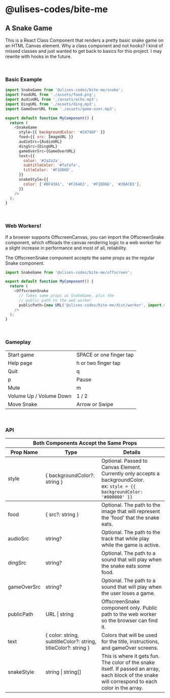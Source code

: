 # @ulises-codes/bite-me

## A Snake Game

This is a React Class Component that renders a pretty basic snake game on an HTML Canvas element. Why a class component and not hooks? I kind of missed classes and just wanted to get back to basics for this project. I may rewrite with hooks in the future.

<br />

### Basic Example

```js
import SnakeGame from '@ulises-codes/bite-me/snake';
import FoodURL from './assets/food.png';
import AudioURL from './assets/echo.mp3';
import DingURL from './assets/ding.mp3';
import GameOverURL from './assets/game-over.mp3';

export default function MyComponent() {
  return (
    <SnakeGame
      style={{ backgroundColor: '#24748F' }}
      food={{ src: ImageURL }}
      audioSrc={AudioURL}
      dingSrc={DingURL}
      gameOverSrc={GameOverURL}
      text={{
        color: '#2a2a2a',
        subtitleColor: '#fafafa',
        titleColor: '#F1DD6D',
      }}
      snakeStyle={{
        color: ['#BF43A1', '#F26463', '#F1DD6D', '#2BACB3'],
      }}
    />
  );
}
```

<br />

### Web Workers!

If a browser supports OffscreenCanvas, you can import the OffscreenSnake component, which offloads the canvas rendering logic to a web worker for a slight increase in performance and most of all, reliability.

The OffscreenSnake component accepts the same props as the regular Snake component.

```js
import SnakeGame from '@ulises-codes/bite-me/offscreen';

export default function MyComponent() {
  return (
    <OffscreenSnake
      // Takes same props as SnakeGame, plus the
      // public path to the web worker
      publicPath={new URL('@ulises-codes/bite-me/dist/worker', import.meta.url)}
    />
  );
}
```

<br />

### Gameplay

<table>
  <tbody>
    <tr>
      <td>Start game</td>
      <td>SPACE or one finger tap</td>
    </tr>
    <tr>
      <td>Help page</td>
      <td>h or two finger tap</td>
    </tr>
    <tr>
      <td>Quit</td>
      <td>q</td>
    </tr>
    <tr>
      <td>p</td>
      <td>Pause</td>
    </tr>
    <tr>
      <td>Mute</td>
      <td>m</td>
    </tr>
    <tr>
      <td>Volume Up / Volume Down</td>
      <td>1 / 2</td>
    </tr>
    <tr>
      <td>Move Snake</td>
      <td>Arrow or Swipe</td>
    </tr>
  </tbody>
</table>

<br />

### API

<table>
    <thead>
        <tr>
            <th colspan="3">Both Components Accept the Same Props</th>
        </tr>
        <tr>
            <th colspan="1">Prop Name</th>
            <th colspan="1">Type</th>
            <th colspan="1">Details</th>
        </tr>
    </thead>
    <tbody>
        <tr>
            <td>style</td>
            <td>{ backgroundColor?: string }</td>
            <td>Optional. Passed to Canvas Element. Currently only accepts a backgroundColor.<br />
            ex: <code>style = {{ backgroundColor: '#000000' }}</code>
            </td>
        </tr>
 <tbody>
        <tr>
            <td>food</td>
            <td>{  src?: string  }</td>
            <td>Optional. The path to the image that will represent the 'food' that the snake eats.            
            </td>
        </tr>
        <tr>
            <td>audioSrc</td>
            <td>string?</td>
            <td>Optional. The path to the track that while play while the game is active.</td>
        </tr>
        <tr>
            <td>dingSrc</td>
            <td>string?</td>
            <td>Optional. The path to a sound that will play when the snake eats some food.</td>
        </tr>
        <tr>
            <td>gameOverSrc</td>
            <td>string?</td>
            <td>Optional. The path to a sound that will play when the user loses a game.</td>
        </tr>
        <tr>
        <td>publicPath</td>
        <td>URL | string</td>
        <td>OffscreenSnake component only. Public path to the web worker so the browser can find it.</td>
        </tr>
        <tr>
            <td>text</td>
            <td>{ color: string, subtitleColor?: string, titleColor?: string }</td>
            <td>Colors that will be used for the title, instructions, and gameOver screens.</td>
        </tr>
        <tr>
            <td>snakeStyle</td>
            <td>string | string[]</td>
            <td>This is where it gets fun. The color of the snake itself. If passed an array, each block of the snake will correspond to each color in the array.</td>
        </tr>
    </tbody>
</table>
